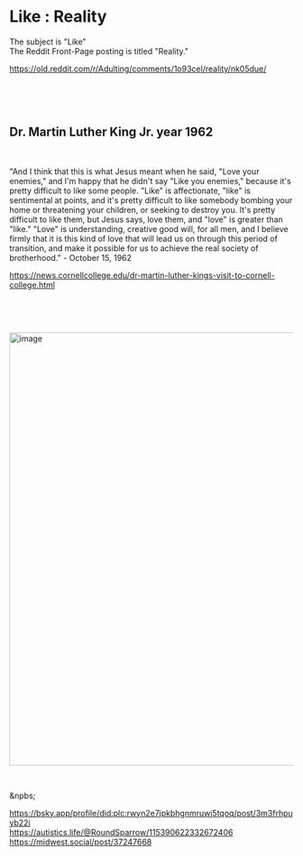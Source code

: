 # Like : Reality

The subject is "Like"   
The Reddit Front-Page posting is titled "Reality."   

https://old.reddit.com/r/Adulting/comments/1o93cel/reality/nk05due/

&nbsp;

&nbsp;

## Dr. Martin Luther King Jr. year 1962

&nbsp;

"And I think that this is what Jesus meant when he said, "Love your enemies," and I'm happy that he didn't say "Like you enemies," because it's pretty difficult to like some people. "Like" is affectionate, "like" is sentimental at points, and it's pretty difficult to like somebody bombing your home or threatening your children, or seeking to destroy you. It's pretty difficult to like them, but Jesus says, love them, and "love" is greater than "like." "Love" is understanding, creative good will, for all men, and I believe firmly that it is this kind of love that will lead us on through this period of transition, and make it possible for us to achieve the real society of brotherhood." - October 15, 1962

https://news.cornellcollege.edu/dr-martin-luther-kings-visit-to-cornell-college.html

&nbsp;

&nbsp;

<img width="586" height="767" alt="image" src="https://github.com/user-attachments/assets/357d5c52-23a4-4646-8ca1-81de04213d9d" />

&nbsp;

&npbs;

https://bsky.app/profile/did:plc:rwyn2e7jpkbhgnmruwj5tqoq/post/3m3frhpuyb22i         
https://autistics.life/@RoundSparrow/115390622332672406        
https://midwest.social/post/37247668

